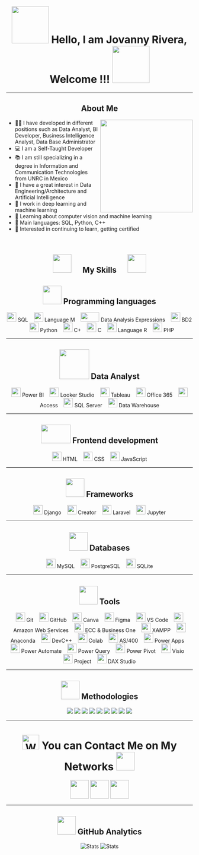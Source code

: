 <div align="center"> <h1 align="center"> <img src="https://media4.giphy.com/media/v1.Y2lkPTc5MGI3NjExcnQ1MDkzZTJoY2hmYnBsdnJmOHVhdHBlbWZ4ams2cmFhOXhndzFmMyZlcD12MV9pbnRlcm5hbF9naWZfYnlfaWQmY3Q9cw/zhYSVCirREeIZtONCI/giphy.gif" width="100px" height="100px"> Hello, I am Jovanny Rivera, Welcome !!! <img src="https://media2.giphy.com/media/v1.Y2lkPTc5MGI3NjExOHVsbHRjcWR0ZWtxZnVybHhqYWV4emFzYnpsNTQzemd0cmhzYmE2OCZlcD12MV9pbnRlcm5hbF9naWZfYnlfaWQmY3Q9cw/YRTTEUGIrOWyqkXjb8/giphy.gif" width="100px" height="100px"> </h1> </div>

-------------------

<div align="center">
<h2 align="center">About Me</a></h2>
</div>
<img align="right" src="https://github.com/7oSkaaa/7oSkaaa/blob/main/Images/Right_Side.gif?raw=true" width = 250px>

- 🧑‍💻 I have developed in different positions such as Data Analyst, BI Developer, Business Intelligence Analyst, Data Base Administrator
- 💻 I am a Self-Taught Developer
- 📚 I am still specializing in a degree in Information and Communication Technologies from UNRC in Mexico
- 📝 I have a great interest in Data Engineering/Architecture and Artificial Intelligence
- 🔭 I work in deep learning and machine learning
- 🌱 Learning about computer vision and machine learning
- 🌟 Main languages: SQL, Python, C++
- 🚩 Interested in continuing to learn, getting certified
<br>

<div align="center">
<h2 align="center"> <img src="https://media0.giphy.com/media/v1.Y2lkPTc5MGI3NjExcWh6Zzh0cmZqaHYxdnB3aDdzeWh1ODF6aTE3Mm44eTFmMTg5dHFkOSZlcD12MV9pbnRlcm5hbF9naWZfYnlfaWQmY3Q9cw/Zebztgv7jmkoLe1DoY/giphy.gif" width="50px" height="50px">&nbsp;&nbsp;&nbsp;&nbsp;&nbsp;&nbsp;My Skills&nbsp;&nbsp;&nbsp;&nbsp;&nbsp;&nbsp;<img src="https://media2.giphy.com/media/v1.Y2lkPTc5MGI3NjExeTVldjRpMGtubHpvaW5vYjFmcDVyaHZubXE2dXhpemVxcjZoemtudSZlcD12MV9pbnRlcm5hbF9naWZfYnlfaWQmY3Q9cw/wXTlDKOY0dFSfWU5cS/giphy.gif" width="50px" height="50px"> </a></h2>
</div>  
<div align="center">
<h2 align="center"> <img src="https://media3.giphy.com/media/v1.Y2lkPTc5MGI3NjExMnp1YzZxNDVuMHV5azFkNm01aWFzNzExdW81NHE2ZzloNTZmYXdhZyZlcD12MV9pbnRlcm5hbF9naWZfYnlfaWQmY3Q9cw/K77lWFobBeX5xcLsdp/giphy.gif" width="50px" height="50px"> Programming languages </a></h2>
</div>
<p align="center">
	<a><img src="https://img.icons8.com/?size=100&id=76899&format=png&color=ffffff" width="25px" height="25px"/> SQL </a>&nbsp;&nbsp;
	<a><img src="https://img.icons8.com/?size=100&id=38275&format=png&color=ffffff" width="25px" height="25px"/> Language M </a>&nbsp;&nbsp;
	<a><img src="https://powerbisp.com/wp-content/uploads/2020/10/Captura-de-pantalla-2020-10-07-132058.png" width="50px" height="25px"/> Data Analysis Expressions </a>&nbsp;&nbsp;
	<a><img src="https://img.icons8.com/?size=100&id=8305&format=png&color=ffffff" width="25px" height="25px"/> BD2 </a>&nbsp;&nbsp;
	<a><img src="https://img.icons8.com/?size=100&id=13441&format=png&color=000000" width="25px" height="25px"/> Python </a>&nbsp;&nbsp;
	<a><img src="https://img.icons8.com/?size=100&id=40669&format=png&color=000000" width="25px" height="25px"/> C+ </a>&nbsp;&nbsp;
	<a><img src="https://img.icons8.com/?size=100&id=40670&format=png&color=000000" width="25px" height="25px"/> C </a>&nbsp;&nbsp;
	<a><img src="https://img.icons8.com/?size=100&id=CLvQeiwFpit4&format=png&color=000000" width="25px" height="25px"/> Language R </a>&nbsp;&nbsp;
	<a><img src="https://img.icons8.com/?size=100&id=YrKoPXb4jv9l&format=png&color=000000" width="25px" height="25px"/> PHP </a>
</p>

-------------------

<div align="center">
<h2 align="center"> <img src="https://media4.giphy.com/media/v1.Y2lkPTc5MGI3NjExNTZvZG5lNGVmaGZic29la3NyN2Z3Z2RscWlyZDgwNGQ0MHlwM3psdSZlcD12MV9pbnRlcm5hbF9naWZfYnlfaWQmY3Q9cw/jTBW1D0MTq1qpS9OKW/giphy.gif" width="80px" height="80px"> Data Analyst </a></h2>
</div>
<p align="center">
	<a><img src="https://img.icons8.com/?size=100&id=Ny0t2MYrJ70p&format=png&color=000000" width="25px" height="25px"/> Power BI </a>&nbsp;&nbsp;
	<a><img src="https://img.icons8.com/?size=100&id=SruJhzn0nnLl&format=png&color=000000" width="25px" height="25px"/> Looker Studio </a>&nbsp;&nbsp;
	<a><img src="https://img.icons8.com/?size=100&id=9Kvi1p1F0tUo&format=png&color=000000" width="25px" height="25px"/> Tableau </a>&nbsp;&nbsp;
	<a><img src="https://img.icons8.com/?size=100&id=g7UKWvv49CoI&format=png&color=000000" width="25px" height="25px"/> Office 365 </a>&nbsp;&nbsp;
	<a><img src="https://img.icons8.com/?size=100&id=121160&format=png&color=000000" width="25px" height="25px"/> Access </a>&nbsp;&nbsp;
	<a><img src="https://img.icons8.com/?size=100&id=laYYF3dV0Iew&format=png&color=000000" width="25px" height="25px"/> SQL Server </a>&nbsp;&nbsp;
	<a><img src="https://img.icons8.com/?size=100&id=0NP-dr80pqTN&format=png&color=000000" width="25px" height="25px"/> Data Warehouse </a>
</p>

-------------------

<div align="center">
<h2 align="center"> <img src="https://media1.giphy.com/media/v1.Y2lkPTc5MGI3NjExaGR5OGtwbjZxeTNpZ3BhM3ZiZTB0ejQzZ3RrdGRyOXFtbjRkaDg3MiZlcD12MV9pbnRlcm5hbF9naWZfYnlfaWQmY3Q9cw/dzNSRoWOZtGUbnTXgM/giphy.gif" width="80px" height="50px"> Frontend development </a></h2>
</div>
<p align="center">
	<a><img src="https://img.icons8.com/?size=100&id=20909&format=png&color=000000" width="25px" height="25px"/> HTML </a>&nbsp;&nbsp;
	<a><img src="https://img.icons8.com/?size=100&id=21278&format=png&color=000000" width="25px" height="25px"/> CSS </a>&nbsp;&nbsp;
	<a><img src="https://img.icons8.com/?size=100&id=108784&format=png&color=000000" width="25px" height="25px"/> JavaScript </a>
</p>

-------------------

<div align="center">
<h2 align="center"> <img src="https://media2.giphy.com/media/v1.Y2lkPTc5MGI3NjExOHZmejlwdWJndzJhZzJrcXB6OWgzMXIwMnR2N3MweTN0OTlydzJnMiZlcD12MV9pbnRlcm5hbF9naWZfYnlfaWQmY3Q9cw/knh6IuGKMB4ySsg47z/giphy.gif" width="50px" height="50px"> Frameworks </a></h2>
</div>
<p align="center">
	<a><img src="https://img.icons8.com/?size=100&id=FIGDoN2v7gay&format=png&color=ffffff" width="25px" height="25px"/> Django </a>&nbsp;&nbsp;
	<a><img src="https://img.icons8.com/?size=100&id=47039&format=png&color=019E02" width="25px" height="25px"/> Creator </a>&nbsp;&nbsp;
	<a><img src="https://img.icons8.com/?size=100&id=hUvxmdu7Rloj&format=png&color=CC0000" width="25px" height="25px"/> Laravel </a>&nbsp;&nbsp;
	<a><img src="https://img.icons8.com/?size=100&id=J0SgMWzAxqFj&format=png&color=000000" width="25px" height="25px"/> Jupyter </a>
</p>

-------------------

<div align="center">
<h2 align="center"> <img src="https://media4.giphy.com/media/v1.Y2lkPTc5MGI3NjExaXk4aGxsenJqb3U2ZjZldHpvcmwxMXM3cHBvd2l2MGhzaGFjdGg1aiZlcD12MV9pbnRlcm5hbF9naWZfYnlfaWQmY3Q9cw/bkQWB9NuklnpShjT7d/giphy.gif" width="50px" height="50px"> Databases </a></h2>
</div>
<p align="center">
	<a><img src="https://img.icons8.com/?size=100&id=UFXRpPFebwa2&format=png&color=000000" width="25px" height="25px"/> MySQL </a>&nbsp;&nbsp;
	<a><img src="https://img.icons8.com/?size=100&id=38561&format=png&color=000000" width="25px" height="25px"/> PostgreSQL </a>&nbsp;&nbsp;
	<a><img src="https://img.icons8.com/?size=100&id=yjSayFwWHyCo&format=png&color=ffffff" width="25px" height="25px"/> SQLite </a>
</p>

-------------------

<div align="center">
<h2 align="center"> <img src="https://media3.giphy.com/media/v1.Y2lkPTc5MGI3NjExY2F6OWIwbWt2azBtd2huczhtdXUxajhjcXdoYTk0ZnZqYnl4anN6dyZlcD12MV9pbnRlcm5hbF9naWZfYnlfaWQmY3Q9cw/p2OBZ0crfuMlXcsiTU/giphy.gif" width="50px" height="50px"> Tools </a></h2>
</div>
<p align="center">
	<a><img src="https://img.icons8.com/?size=100&id=20906&format=png&color=000000" width="25px" height="25px"/> Git </a>&nbsp;&nbsp;
	<a><img src="https://img.icons8.com/?size=100&id=62856&format=png&color=ffffff" width="25px" height="25px"/> GitHub </a>&nbsp;&nbsp;
	<a><img src="https://img.icons8.com/?size=100&id=lAWjO4LexGga&format=png&color=000000" width="25px" height="25px"/> Canva </a>&nbsp;&nbsp;
	<a><img src="https://img.icons8.com/?size=100&id=zfHRZ6i1Wg0U&format=png&color=000000" width="25px" height="25px"/> Figma </a>&nbsp;&nbsp;
	<a><img src="https://img.icons8.com/?size=100&id=9OGIyU8hrxW5&format=png&color=000000" width="25px" height="25px"/> VS Code </a>&nbsp;&nbsp;
	<a><img src="https://img.icons8.com/?size=100&id=33039&format=png&color=000000" width="25px" height="25px"/> Amazon Web Services </a>&nbsp;&nbsp;
	<a><img src="https://img.icons8.com/?size=100&id=38192&format=png&color=000000" width="25px" height="25px"/> ECC & Business One </a>&nbsp;&nbsp;
	<a><img src="https://encrypted-tbn0.gstatic.com/images?q=tbn:ANd9GcSlSxPFELu8q6O4d1GSiWos73qQjFwKMVcnmg&s" width="25px" height="25px"/> XAMPP </a>&nbsp;&nbsp;
	<a><img src="https://img.icons8.com/?size=100&id=F4uMFPZgS0gt&format=png&color=000000" width="25px" height="25px"/> Anaconda </a>&nbsp;&nbsp;
	<a><img src="https://img.icons8.com/?size=100&id=n98knU41v5Aq&format=png&color=000000" width="25px" height="25px"/> DevC++ </a>&nbsp;&nbsp;
	<a><img src="https://img.icons8.com/?size=100&id=lOqoeP2Zy02f&format=png&color=000000" width="25px" height="25px"/> Colab </a>&nbsp;&nbsp;
	<a><img src="https://img.icons8.com/?size=100&id=31754&format=png&color=000000" width="25px" height="25px"/> AS/400 </a>&nbsp;&nbsp;
	<a><img src="https://img.icons8.com/?size=100&id=dFQ55kLSmeny&format=png&color=000000" width="25px" height="25px"/> Power Apps </a>&nbsp;&nbsp;
	<a><img src="https://img.icons8.com/?size=100&id=NAUAHKddarlE&format=png&color=000000" width="25px" height="25px"/> Power Automate </a>&nbsp;&nbsp;
	<a><img src="https://www.ted.com.my/wp-content/uploads/2018/06/Icon-power-query-100x100.png" width="25px" height="25px"/> Power Query </a>&nbsp;&nbsp;
	<a><img src="https://www.ted.com.my/wp-content/uploads/2018/06/Icon-power-pivot-100x100.png" width="25px" height="25px"/> Power Pivot </a>&nbsp;&nbsp;
	<a><img src="https://img.icons8.com/?size=100&id=NAUAHKddarlE&format=png&color=000000" width="25px" height="25px"/> Visio </a>&nbsp;&nbsp;
	<a><img src="https://img.icons8.com/?size=100&id=wRr_WQtDZK0m&format=png&color=000000" width="25px" height="25px"/> Project </a>&nbsp;&nbsp;
	<a><img src="https://cdn.sqlbi.com/wp-content/uploads/daxstudio-logo.svg" width="25px" height="25px"/> DAX Studio </a>
</p>

-------------------

<div align="center">
<h2 align="center"> <img src="https://media4.giphy.com/media/v1.Y2lkPTc5MGI3NjExdjB0Nml0ZTE5ZG1pZHUxdDlsb3N5bWxmZnd2NmplbHZhbm50NWxxdyZlcD12MV9pbnRlcm5hbF9naWZfYnlfaWQmY3Q9cw/L2a6y1s3D3lm8FxYpE/giphy.gif" width="50px" height="50px"> Methodologies </a></h2>
</div>
<p align="center">
	<a> <img src="https://img.shields.io/badge/Kanban-%23181717.svg?style=plastic&logo=googledocs&logoColor=white"/></a>
	<a> <img src="https://img.shields.io/badge/Scrum-%23181717.svg?style=plastic&logo=googledocs&logoColor=white"/></a>
	<a> <img src="https://img.shields.io/badge/Kaizen-%23181717.svg?style=plastic&logo=googledocs&logoColor=white"/></a>
	<a> <img src="https://img.shields.io/badge/Maching_Learning-%23181717.svg?style=plastic&logo=googledocs&logoColor=white"/></a>
	<a> <img src="https://img.shields.io/badge/Lean_Office-%23181717.svg?style=plastic&logo=googledocs&logoColor=white"/></a>
	<a> <img src="https://img.shields.io/badge/WorkShop-%23181717.svg?style=plastic&logo=googledocs&logoColor=white"/></a>
	<a> <img src="https://img.shields.io/badge/Data_Quality_Check-%23181717.svg?style=plastic&logo=googledocs&logoColor=white"/></a>
	<a> <img src="https://img.shields.io/badge/Data_Governance-%23181717.svg?style=plastic&logo=googledocs&logoColor=white"/></a>
	<a> <img src="https://img.shields.io/badge/Six_Sigma-%23181717.svg?style=plastic&logo=googledocs&logoColor=white"/></a>
</p>

-------------------

<div align="center">
<h1 align="center"> <img src="https://mwcorvettes.com/wp-content/uploads/2019/03/savethewave-300x252.gif" width="46" height="39" alt="Wave"> You can Contact Me on My Networks </a> <img src = "https://github.com/7oSkaaa/7oSkaaa/blob/main/Images/about_me.gif?raw=true" width = 50px> </h1>
</div>

<p align="center">
	<a href="https://discord.gg/Qtanxbvu"><img src = "https://img.icons8.com/?size=100&id=M725CLW4L7wE&format=png&color=000000" width="50px" height="50px"></a>
	<a href="https://github.com/JosefRivers-Dev"><img src="https://img.icons8.com/?size=100&id=62856&format=png&color=ffffff" width="50px" height="50px"/></a>
	<a href="https://www.linkedin.com/in/josef-rivera-b78108217"><img src="https://img.icons8.com/?size=100&id=114445&format=png&color=000000" width="50px" height="50px"/></a>
</p>

-------------------

<div align="center">
<h2 align="center"> <img src = "https://media3.giphy.com/media/v1.Y2lkPTc5MGI3NjExdGpwcDQ3ZGR2cDNtcHhzZnBrdGF5cTBsdzVqMWJvajlqYWhsdmZuZyZlcD12MV9pbnRlcm5hbF9naWZfYnlfaWQmY3Q9cw/jUQHpQ3UjFBfRlQekP/giphy.gif" width="50px" height="50px"> GitHub Analytics </a></h2>
</div>

<p align="center">
<a> <img alt="Stats" src="https://github-readme-stats.vercel.app/api/top-langs/?username=JosefRivers-Dev&layout=compact&locale=es&title_color=246bce&text_color=ffffff&bg_color=0d1117&include_all_commits=true&hide_border=true&hide_title=fals" /> </a>
<a> <img alt="Stats" src="https://github-readme-stats.vercel.app/api?username=josefrivers-dev&count_private=true&show_icons=true&locale=es&include_all_commits=true&title_color=246bce&text_color=ffffff&bg_color=0d1117&hide_border=true&hide_title=false" /> </a>
</p>
